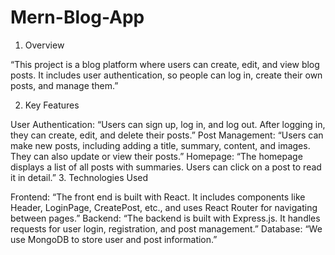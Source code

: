 # Mern-Blog-App
1. Overview

“This project is a blog platform where users can create, edit, and view blog posts. It includes user authentication, so people can log in, create their own posts, and manage them.”

2. Key Features

User Authentication: “Users can sign up, log in, and log out. After logging in, they can create, edit, and delete their posts.”
Post Management: “Users can make new posts, including adding a title, summary, content, and images. They can also update or view their posts.”
Homepage: “The homepage displays a list of all posts with summaries. Users can click on a post to read it in detail.”
3. Technologies Used

Frontend: “The front end is built with React. It includes components like Header, LoginPage, CreatePost, etc., and uses React Router for navigating between pages.”
Backend: “The backend is built with Express.js. It handles requests for user login, registration, and post management.”
Database: “We use MongoDB to store user and post information.”
